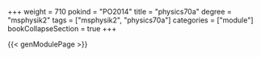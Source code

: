 +++
weight = 710
pokind = "PO2014"
title = "physics70a"
degree = "msphysik2"
tags = ["msphysik2", "physics70a"]
categories = ["module"]
bookCollapseSection = true
+++

{{< genModulePage >}}
